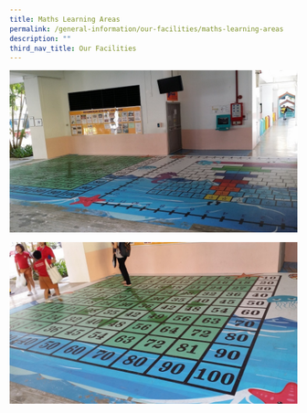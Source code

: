 ```yaml
---
title: Maths Learning Areas
permalink: /general-information/our-facilities/maths-learning-areas
description: ""
third_nav_title: Our Facilities
---
```


![Maths Learning Areas](/images/Maths%20Learning%20Areas1.jpg)

![Maths Learning Areas](/images/Maths%20Learning%20Areas2.jpg)